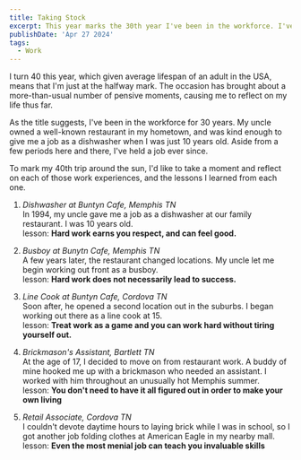 ```yaml
---
title: Taking Stock
excerpt: This year marks the 30th year I've been in the workforce. I've decided to commemorate it with a list of what I learned over the years.
publishDate: 'Apr 27 2024'
tags:
  - Work
---
```


I turn 40 this year, which given average lifespan of an adult in the USA, means that I'm just at the halfway mark.
The occasion has brought about a more-than-usual number of pensive moments, causing me to reflect on my life thus far.

As the title suggests, I've been in the workforce for 30 years.
My uncle owned a well-known restaurant in my hometown, and was kind enough to give me a job as a dishwasher when I was just 10 years old.
Aside from a few periods here and there, I've held a job ever since.

To mark my 40th trip around the sun, I'd like to take a moment and reflect on each of those work experiences,
and the lessons I learned from each one.

1. _Dishwasher at Buntyn Cafe, Memphis TN_  
   In 1994, my uncle gave me a job as a dishwasher at our family restaurant. I was 10 years old.  
   lesson: **Hard work earns you respect, and can feel good.**

2. _Busboy at Bunytn Cafe, Memphis TN_  
   A few years later, the restaurant changed locations.
   My uncle let me begin working out front as a busboy.  
   lesson: **Hard work does not necessarily lead to success.**

3. _Line Cook at Buntyn Cafe, Cordova TN_  
   Soon after, he opened a second location out in the suburbs.
   I began working out there as a line cook at 15.  
   lesson: **Treat work as a game and you can work hard without tiring yourself out.**

4. _Brickmason's Assistant, Bartlett TN_  
   At the age of 17, I decided to move on from restaurant work.
   A buddy of mine hooked me up with a brickmason who needed an assistant.
   I worked with him throughout an unusually hot Memphis summer.  
   lesson: **You don't need to have it all figured out in order to make your own living**

5. _Retail Associate, Cordova TN_  
   I couldn't devote daytime hours to laying brick while I was in school,
   so I got another job folding clothes at American Eagle in my nearby mall.  
   lesson: **Even the most menial job can teach you invaluable skills**
